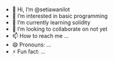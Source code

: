 - 👋 Hi, I’m @setiawanilot
- 👀 I’m interested in basic programming
- 🌱 I’m currently learning solidity
- 💞️ I’m looking to collaborate on not yet
- 📫 How to reach me ...
- 😄 Pronouns: ...
- ⚡ Fun fact: ...

<!---
setiawanilot/setiawanilot is a ✨ special ✨ repository because its `README.md` (this file) appears on your GitHub profile.
You can click the Preview link to take a look at your changes.
--->
